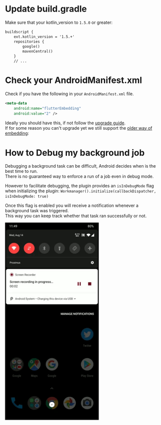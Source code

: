 # Update build.gradle

Make sure that your kotlin_version to `1.5.0` or greater:

```
buildscript {
    ext.kotlin_version = '1.5.+'
    repositories {
        google()
        mavenCentral()
    }
    // ...
```

# Check your AndroidManifest.xml   

Check if you have the following in your `AndroidManifest.xml` file.  

```xml
<meta-data
    android:name="flutterEmbedding"
    android:value="2" />
```

Ideally you should have this, if not follow the [upgrade guide](https://github.com/flutter/flutter/wiki/Upgrading-pre-1.12-Android-projects).  
If for some reason you can't upgrade yet we still support the [older way of embedding](ANDROID_SETUP_V1.md):

# How to Debug my background job

Debugging a background task can be difficult, Android decides when is the best time to run.  
There is no guaranteed way to enforce a run of a job even in debug mode.  

However to facilitate debugging, the plugin provides an `isInDebugMode` flag when initializing the plugin: `Workmanager().initialize(callbackDispatcher, isInDebugMode: true)`  

Once this flag is enabled you will receive a notification whenever a background task was triggered.  
This way you can keep track whether that task ran successfully or not.  

 <img src=".art/android_debug_notification.gif" height="650">
